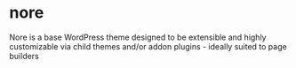 # nore
Nore is a base WordPress theme designed to be extensible and highly customizable via child themes and/or addon plugins - ideally suited to page builders
